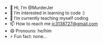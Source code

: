 - 👋 Hi, I’m @MurderJer
- 👀 I’m interested in learning to code :)
- 🌱 I’m currently teaching myself coding
- 📫 How to reach me jc3138727@gmail.com
- 😄 Pronouns: he/him
- ⚡ Fun fact: none...

<!---
MurderJer/MurderJer is a ✨ special ✨ repository because its `README.md` (this file) appears on your GitHub profile.
You can click the Preview link to take a look at your changes.
--->
